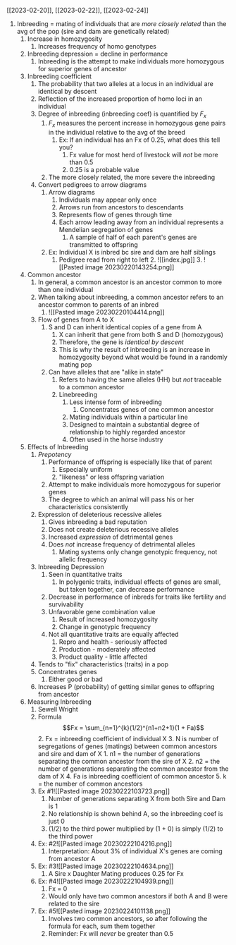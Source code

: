 [[2023-02-20]], [[2023-02-22]], [[2023-02-24]]

1. Inbreeding = mating of individuals that are *more closely related* than the avg of the pop (sire and dam are genetically related)
	1. Increase in homozygosity
		1. Increases frequency of homo genotypes
	2. Inbreeding depression = decline in performance
		1. Inbreeding is the attempt to make individuals more homozygous for superior genes of ancestor
	3. Inbreeding coefficient
		1. The probability that two alleles at a locus in an individual are identical by descent
		2. Reflection of the increased proportion of homo loci in an individual 
		3. Degree of inbreeding (inbreeding coef) is quantified by $F_{x}$
			1. $F_{x}$ measures the percent increase in homozygous gene pairs in the individual relative to the avg of the breed
				1. Ex: If an individual has an Fx of 0.25, what does this tell you?
					1. Fx value for most herd of livestock will *not* be more than 0.5
					2. 0.25 is a probable value
			2. The more closely related, the more severe the inbreeding
		4. Convert pedigrees to arrow diagrams
			1. Arrow diagrams
				1. Individuals may appear only once
				2. Arrows run from ancestors to descendants
				3. Represents flow of genes through time
				4. Each arrow leading away from an individual represents a Mendelian segregation of genes
					1. A sample of half of each parent's genes are transmitted to offspring
			2. Ex: Individual X is inbred bc sire and dam are half siblings
				1. Pedigree read from right to left
					2. ![[index.jpg]]
					3. ![[Pasted image 20230220143254.png]]
	4. Common ancestor
		1. In general, a common ancestor is an ancestor common to more than one individual
		2. When talking about inbreeding, a common ancestor refers to an ancestor common to parents of an inbred 
			1. ![[Pasted image 20230220104414.png]]
		3. Flow of genes from A to X
			1. S and D can inherit identical copies of a gene from A
				1. X can inherit that gene from both S and D (homozygous)
				2. Therefore, the gene is *identical by descent*
				3. This is why the result of inbreeding is an increase in homozygosity beyond what would be found in a randomly mating pop
			2. Can have alleles that are "alike in state"
				1. Refers to having the same alleles (HH) but *not* traceable to a common ancestor
				3. Linebreeding
					1. Less intense form of inbreeding
						1. Concentrates genes of one common ancestor
					2. Mating individuals within a particular line
					3. Designed to maintain a substantial degree of relationship to highly regarded ancestor
					4. Often used in the horse industry
	4. Effects of Inbreeding
		1. *Prepotency*
			1. Performance of offspring is especially like that of parent
				1. Especially uniform
				2. "likeness" or less offspring variation
			2. Attempt to make individuals more homozygous for superior genes
			3. The degree to which an animal will pass his or her characteristics consistently
		2. Expression of deleterious recessive alleles
			1. Gives inbreeding a bad reputation
			2. Does not create deleterious recessive alleles
			3. Increased *expression* of detrimental genes
			4. Does *not* increase frequency of detrimental alleles
				1. Mating systems only change genotypic frequency, not allelic frequency
		3. Inbreeding Depression
			1. Seen in quantitative traits
				1. In polygenic traits, individual effects of genes are small, but taken together, can decrease performance
			2. Decrease in performance of inbreds for traits like fertility and survivability
			3. Unfavorable gene combination value
				1. Result of increased homozygosity
				2. Change in genotypic frequency
			4. Not all quantitative traits are equally affected
				1. Repro and health - seriously affected
				2. Production - moderately affected
				3. Product quality - little affected
		4. Tends to "fix" characteristics (traits) in a pop
		5. Concentrates genes
			1. Either good or bad
		6. Increases P (probability) of getting similar genes to offspring from ancestor
	5. Measuring Inbreeding
		1. Sewell Wright
		2. Formula$$Fx = \sum_{n=1}^{k}(1/2)^{n1+n2+1}(1 + Fa)$$
			2. Fx = inbreeding coefficient of individual X
			3. N is number of segregations of genes (matings) between common ancestors and sire and dam of X
				1. n1 = the number of generations separating the common ancestor from the sire of X
				2. n2 = the number of generations separating the common ancestor from the dam of X
			4. Fa is inbreeding coefficient of common ancestor
			5. k = the number of common ancestors 
		3. Ex #1![[Pasted image 20230222103723.png]]
			1. Number of generations separating X from both Sire and Dam is 1
			2. No relationship is shown behind A, so the inbreeding coef is just 0 
			3. (1/2) to the third power multiplied by (1 + 0) is simply (1/2) to the third power
		4. Ex: #2![[Pasted image 20230222104216.png]]
			1. Interpretation: About 3% of individual X's genes are coming from ancestor A
		5. Ex: #3![[Pasted image 20230222104634.png]]
			1. A Sire x Daughter Mating produces 0.25 for Fx
		6. Ex: #4![[Pasted image 20230222104939.png]]
			1. Fx = 0
			2. Would only have two common ancestors if both A and B were related to the sire
		7. Ex: #5![[Pasted image 20230224101138.png]]
			1. Involves two common ancestors, so after following the formula for each, sum them together
			2. Reminder: Fx will *never* be greater than 0.5
